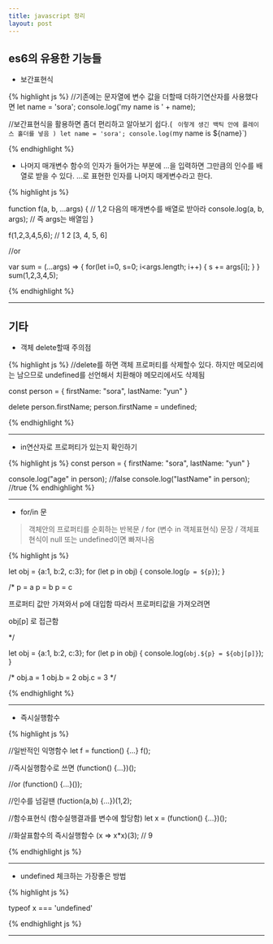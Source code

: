 ```yaml
---
title: javascript 정리
layout: post
---
```


## es6의 유용한 기능들

* 보간표현식

{% highlight js %}
//기존에는 문자열에 변수 값을 더할때 더하기연산자를 사용했다면
let name = 'sora';
console.log('my name is ' + name);

//보간표현식을 활용하면 좀더 편리하고 알아보기 쉽다.( ` 이렇게 생긴 백틱 안에 플레이스 홀더를 넣음 )
let name = 'sora';
console.log(`my name is ${name}`)

{% endhighlight %}

* 나머지 매개변수
함수의 인자가 들어가는 부분에 ...을 입력하면 그만큼의 인수를 배열로 받을 수 있다.
...로 표현한 인자를 나머지 매게변수라고 한다.

{% highlight js %}

function f(a, b, ...args) { // 1,2 다음의 매개변수를 배열로 받아라
    console.log(a, b, args); // 즉 args는 배열임
}

f(1,2,3,4,5,6); // 1 2 [3, 4, 5, 6]

//or

var sum = (...args) => {
    for(let i=0, s=0; i<args.length; i++) {
        s += args[i];
    }
}
sum(1,2,3,4,5);

{% endhighlight %}


---

## 기타

* 객체 delete할때 주의점

{% highlight js %}
//delete를 하면 객체 프로퍼티를 삭제할수 있다. 하지만 메모리에는 남으므로 undefined를 선언해서 치환해야 메모리에서도 삭제됨

const person = {
    firstName: "sora",
    lastName: "yun"
}

delete person.firstName;
person.firstName = undefined;

{% endhighlight %}

---

* in연산자로 프로퍼티가 있는지 확인하기

{% highlight js %}
const person = {
    firstName: "sora",
    lastName: "yun"
}

console.log("age" in person); //false
console.log("lastName" in person); //true
{% endhighlight %}

---


* for/in 문
> 객체안의 프로퍼티를 순회하는 반복문 / 
for (변수 in 객체표현식) 문장 / 
객체표현식이 null 또는 undefined이면 빠져나옴

{% highlight js %}

 let obj = {a:1, b:2, c:3};
 for (let p in obj) {
     console.log(`p = ${p}`);
 }
 
 /*
 p = a
 p = b
 p = c
 
 프로퍼티 값만 가져와서 p에 대입함
 따라서 프로퍼티값을 가져오려면 
 
 obj[p] 로 접근함
 
 */
 
  let obj = {a:1, b:2, c:3};
  for (let p in obj) {
      console.log(`obj.${p} = ${obj[p]}`);
  }
  
   /*
   obj.a = 1
   obj.b = 2
   obj.c = 3
   */
 

{% endhighlight %}

---

* 즉시실행함수

{% highlight js %}

//일반적인 익명함수
let f = function() {...}
f();

//즉시실행함수로 쓰면
(function() {...})();


//or
(function() {...}());

//인수를 넘길땐
(fuction(a,b) {...})(1,2);

//함수표현식 (함수실행결과를 변수에 할당함)
let x = (function() {...})();

//화살표함수의 즉시실행함수
(x => x*x)(3); // 9

{% endhighlight js %}

---

* undefined 체크하는 가장좋은 방법

 {% highlight js %}
 
 typeof x === 'undefined'
 
 {% endhighlight js %}
 
 ---
